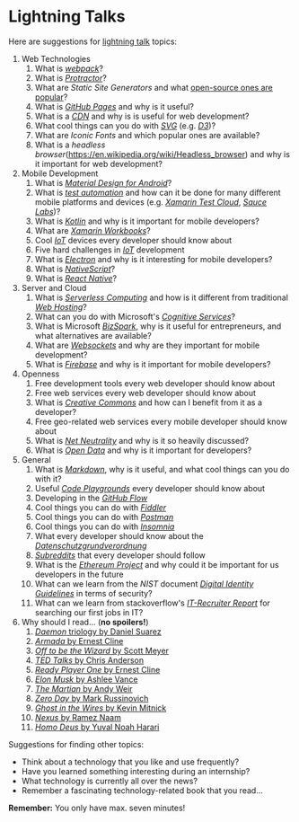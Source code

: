 # Lightning Talks

Here are suggestions for [lightning talk](https://en.wikipedia.org/wiki/Lightning_talk) topics:

1. Web Technologies
    1. What is [*webpack*](https://webpack.js.org/)?
    1. What is [*Protractor*](https://angular.io/guide/testing#tools-and-technologies)?
    1. What are *Static Site Generators* and what [open-source ones are popular](https://www.staticgen.com/)?
    1. What is [*GitHub Pages*](https://pages.github.com/) and why is it useful?
    1. What is a [*CDN*](https://en.wikipedia.org/wiki/Content_delivery_network) and why is is useful for web development?
    1. What cool things can you do with [*SVG*](https://developer.mozilla.org/en-US/docs/Web/SVG) (e.g. [*D3*](https://d3js.org/))?
    1. What are *Iconic Fonts* and which popular ones are available?
    1. What is a *headless browser*(https://en.wikipedia.org/wiki/Headless_browser) and why is it important for web development?
1. Mobile Development
    1. What is [*Material Design for Android*](https://developer.android.com/design/material/index.html)?
    1. What is [*test automation*](https://en.wikipedia.org/wiki/Test_automation) and how can it be done for many different mobile platforms and devices (e.g. [*Xamarin Test Cloud*](https://www.xamarin.com/test-cloud), [*Sauce Labs*](https://saucelabs.com/))?
    1. What is [*Kotlin*](https://kotlinlang.org/) and why is it important for mobile developers?
    1. What are [*Xamarin Workbooks*](https://developer.xamarin.com/guides/cross-platform/workbooks/)?
    1. Cool [*IoT*](https://en.wikipedia.org/wiki/Internet_of_things) devices every developer should know about
    1. Five hard challenges in [*IoT*](https://en.wikipedia.org/wiki/Internet_of_things) development
    1. What is [*Electron*](https://electron.atom.io/) and why is it interesting for mobile developers?
    1. What is [*NativeScript*](https://www.nativescript.org/)?
    1. What is [*React Native*](https://facebook.github.io/react-native/)?
1. Server and Cloud
    1. What is [*Serverless Computing*](https://en.wikipedia.org/wiki/Serverless_computing) and how is it different from traditional [*Web Hosting*](https://en.wikipedia.org/wiki/Web_hosting_service)?
    1. What can you do with Microsoft's [*Cognitive Services*](https://azure.microsoft.com/en-us/services/cognitive-services/)?
    1. What is Microsoft [*BizSpark*](https://bizspark.microsoft.com/), why is it useful for entrepreneurs, and what alternatives are available?
    1. What are [*Websockets*](https://en.wikipedia.org/wiki/WebSocket) and why are they important for mobile development?
    1. What is [*Firebase*](https://firebase.google.com/) and why is it important for mobile developers?
1. Openness
    1. Free development tools every web developer should know about
    1. Free web services every web developer should know about
    1. What is [*Creative Commons*](https://creativecommons.org/) and how can I benefit from it as a developer?
    1. Free geo-related web services every mobile developer should know about
    1. What is [*Net Neutrality*](https://en.wikipedia.org/wiki/Net_neutrality) and why is it so heavily discussed?
    1. What is [*Open Data*](https://en.wikipedia.org/wiki/Open_data) and why is it important for developers?
1. General
    1. What is [*Markdown*](https://daringfireball.net/projects/markdown/), why is it useful, and what cool things can you do with it?
    1. Useful [*Code Playgrounds*](https://en.wikipedia.org/wiki/Comparison_of_online_source_code_playgrounds) every developer should know about
    1. Developing in the [*GitHub Flow*](https://guides.github.com/introduction/flow/)
    1. Cool things you can do with [*Fiddler*](http://www.telerik.com/fiddler)
    1. Cool things you can do with [*Postman*](https://www.getpostman.com/)
    1. Cool things you can do with [*Insomnia*](https://insomnia.rest/)
    1. What every developer should know about the [*Datenschutzgrundverordnung*](https://de.wikipedia.org/wiki/Datenschutz-Grundverordnung)
    1. [*Subreddits*](https://www.reddit.com/reddits/) that every developer should follow
    1. What is the [*Ethereum Project*](https://www.ethereum.org/) and why could it be important for us developers in the future
    1. What can we learn from the *NIST* document [*Digital Identity Guidelines*](http://nvlpubs.nist.gov/nistpubs/SpecialPublications/NIST.SP.800-63b.pdf) in terms of security?
    1. What can we learn from stackoverflow's [*IT-Recruiter Report*](https://www.stackoverflowbusiness.com/de/talent/ressourcen/der-stack-overflow-it-recruiter-report-2017) for searching our first jobs in IT?
1. Why should I read... (**no spoilers!**)
    1. [*Daemon* triology by Daniel Suarez](https://www.amazon.de/Daemon-Daniel-Suarez/dp/0451228731/ref=sr_1_2?ie=UTF8&qid=1500878463&sr=8-2&keywords=daniel+suarez+daemon)
    1. [*Armada* by Ernest Cline](https://www.amazon.de/Armada-Ernest-Cline/dp/0099586746/ref=sr_1_2?ie=UTF8&qid=1500878895&sr=8-2&keywords=armada+ernest+cline)
    1. [*Off to be the Wizard* by Scott Meyer](https://www.amazon.de/Off-Wizard-Magic-2-0-Band/dp/1612184715/ref=sr_1_1?s=books-intl-de&ie=UTF8&qid=1500879290&sr=1-1&keywords=off+to+be+the+wizard)
    1. [*TED Talks* by Chris Anderson](https://www.amazon.de/TED-Talks-official-public-speaking/dp/1472244443/ref=sr_1_2?ie=UTF8&qid=1500879361&sr=8-2&keywords=ted+talks)
    1. [*Ready Player One* by Ernest Cline](https://www.amazon.de/Ready-Player-One-Ernest-Cline/dp/0099560437/ref=sr_1_1?s=books-intl-de&ie=UTF8&qid=1500879569&sr=1-1&keywords=ready+player+one)
    1. [*Elon Musk* by Ashlee Vance](https://www.amazon.de/Elon-Musk-SpaceX-Fantastic-Future/dp/0062469673/ref=sr_1_1?s=books-intl-de&ie=UTF8&qid=1500879616&sr=1-1&keywords=elon+musk)
    1. [*The Martian* by Andy Weir](https://www.amazon.de/Martian-Movie-Tie-EXPORT-Novel/dp/1101905557/ref=sr_1_1?s=books-intl-de&ie=UTF8&qid=1500879660&sr=1-1&keywords=the+martian)
    1. [*Zero Day* by Mark Russinovich](https://www.amazon.de/Zero-Day-Novel-Mark-Russinovich/dp/1250007305/ref=sr_1_3?s=books-intl-de&ie=UTF8&qid=1500879702&sr=1-3&keywords=russinovich)
    1. [*Ghost in the Wires* by Kevin Mitnick](https://www.amazon.de/Ghost-Wires-Adventures-Worlds-Wanted/dp/0316212180/ref=sr_1_1?s=books-intl-de&ie=UTF8&qid=1500879747&sr=1-1&keywords=ghost+in+the+wire)
    1. [*Nexus* by Ramez Naam](https://www.amazon.de/Nexus-Arc-Book-1/dp/0857665502/ref=sr_1_2?s=books-intl-de&ie=UTF8&qid=1500879826&sr=1-2&keywords=nexus)
    1. [*Homo Deus* by Yuval Noah Harari](https://www.amazon.de/Homo-Deus-Brief-History-Tomorrow/dp/1784703931/ref=tmm_pap_swatch_0?_encoding=UTF8&qid=1502971002&sr=8-2)

Suggestions for finding other topics:

* Think about a technology that you like and use frequently?
* Have you learned something interesting during an internship?
* What technology is currently all over the news?
* Remember a fascinating technology-related book that you read...

**Remember:** You only have max. seven minutes!

